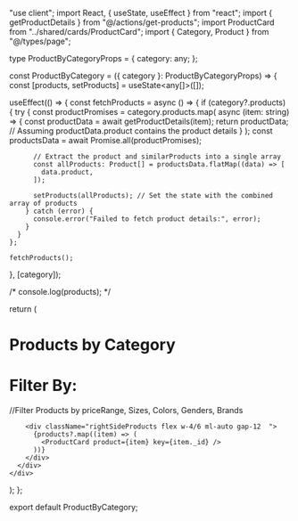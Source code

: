 "use client";
import React, { useState, useEffect } from "react";
import { getProductDetails } from "@/actions/get-products";
import ProductCard from "../shared/cards/ProductCard";
import { Category, Product } from "@/types/page";

type ProductByCategoryProps = {
  category: any;
};

const ProductByCategory = ({ category }: ProductByCategoryProps) => {
  const [products, setProducts] = useState<any[]>([]);

  useEffect(() => {
    const fetchProducts = async () => {
      if (category?.products) {
        try {
          const productPromises = category.products.map(
            async (item: string) => {
              const productData = await getProductDetails(item);
              return productData; // Assuming productData.product contains the product details
            }
          );
          const productsData = await Promise.all(productPromises);

          // Extract the product and similarProducts into a single array
          const allProducts: Product[] = productsData.flatMap((data) => [
            data.product,
          ]);

          setProducts(allProducts); // Set the state with the combined array of products
        } catch (error) {
          console.error("Failed to fetch product details:", error);
        }
      }
    };

    fetchProducts();
  }, [category]);

  /*   console.log(products); */

  return (
    <div>
      <h1>Products by Category</h1>
      <div className="flex w-full px-4 md:px-14 gap-20 mt-14">
        <div className="leftSideFilterOPtion w-1/5 bg-red-400 h-full">
          <h1 className="text-center font-semibold text-xl">Filter By:</h1>
          //Filter Products by priceRange, Sizes, Colors, Genders, Brands
          <div className="priceRange"></div>
          <div className="Sizes"></div>
          <div className="Colors"></div>
          <div className="Genders"></div>
          <div className="Brands"></div>
        </div>

        <div className="rightSideProducts flex w-4/6 ml-auto gap-12  ">
          {products?.map((item) => (
            <ProductCard product={item} key={item._id} />
          ))}
        </div>
      </div>
    </div>
  );
};

export default ProductByCategory;
